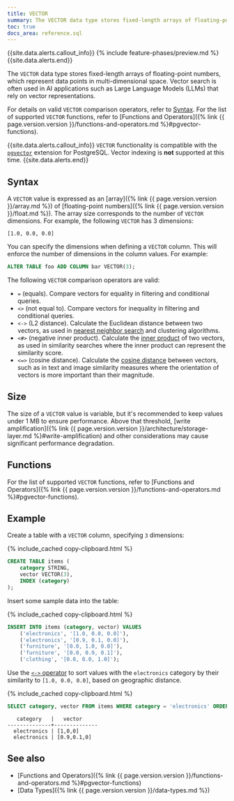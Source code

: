 ```yaml
---
title: VECTOR
summary: The VECTOR data type stores fixed-length arrays of floating-point numbers, which represent data points in multi-dimensional space.
toc: true
docs_area: reference.sql
---
```


{{site.data.alerts.callout_info}}
{% include feature-phases/preview.md %}
{{site.data.alerts.end}}

The `VECTOR` data type stores fixed-length arrays of floating-point numbers, which represent data points in multi-dimensional space. Vector search is often used in AI applications such as Large Language Models (LLMs) that rely on vector representations. 

For details on valid `VECTOR` comparison operators, refer to [Syntax](#syntax). For the list of supported `VECTOR` functions, refer to [Functions and Operators]({% link {{ page.version.version }}/functions-and-operators.md %}#pgvector-functions).

{{site.data.alerts.callout_info}}
`VECTOR` functionality is compatible with the [`pgvector`](https://github.com/pgvector/pgvector) extension for PostgreSQL. Vector indexing is **not** supported at this time.
{{site.data.alerts.end}}

## Syntax

A `VECTOR` value is expressed as an [array]({% link {{ page.version.version }}/array.md %}) of [floating-point numbers]({% link {{ page.version.version }}/float.md %}). The array size corresponds to the number of `VECTOR` dimensions. For example, the following `VECTOR` has 3 dimensions:

~~~
[1.0, 0.0, 0.0]
~~~

You can specify the dimensions when defining a `VECTOR` column. This will enforce the number of dimensions in the column values. For example:

~~~ sql
ALTER TABLE foo ADD COLUMN bar VECTOR(3);
~~~

The following `VECTOR` comparison operators are valid:

- `=` (equals). Compare vectors for equality in filtering and conditional queries.
- `<>` (not equal to). Compare vectors for inequality in filtering and conditional queries.
- `<->` (L2 distance). Calculate the Euclidean distance between two vectors, as used in [nearest neighbor search](https://en.wikipedia.org/wiki/Nearest_neighbor_search) and clustering algorithms.
- `<#>` (negative inner product). Calculate the [inner product](https://en.wikipedia.org/wiki/Inner_product_space) of two vectors, as used in similarity searches where the inner product can represent the similarity score.
- `<=>` (cosine distance). Calculate the [cosine distance](https://en.wikipedia.org/wiki/Cosine_similarity) between vectors, such as in text and image similarity measures where the orientation of vectors is more important than their magnitude.

## Size

The size of a `VECTOR` value is variable, but it's recommended to keep values under 1 MB to ensure performance. Above that threshold, [write amplification]({% link {{ page.version.version }}/architecture/storage-layer.md %}#write-amplification) and other considerations may cause significant performance degradation.  

## Functions

For the list of supported `VECTOR` functions, refer to [Functions and Operators]({% link {{ page.version.version }}/functions-and-operators.md %}#pgvector-functions).

## Example

Create a table with a `VECTOR` column, specifying `3` dimensions:

{% include_cached copy-clipboard.html %}
~~~ sql
CREATE TABLE items (
    category STRING,
    vector VECTOR(3),
    INDEX (category)
);
~~~

Insert some sample data into the table:

{% include_cached copy-clipboard.html %}
~~~ sql
INSERT INTO items (category, vector) VALUES
	('electronics', '[1.0, 0.0, 0.0]'),
	('electronics', '[0.9, 0.1, 0.0]'),
	('furniture', '[0.0, 1.0, 0.0]'),
	('furniture', '[0.0, 0.9, 0.1]'),
	('clothing', '[0.0, 0.0, 1.0]');
~~~

Use the [`<->` operator](#syntax) to sort values with the `electronics` category by their similarity to `[1.0, 0.0, 0.0]`, based on geographic distance.

{% include_cached copy-clipboard.html %}
~~~ sql
SELECT category, vector FROM items WHERE category = 'electronics' ORDER BY vector <-> '[1.0, 0.0, 0.0]' LIMIT 5;
~~~

~~~
   category   |   vector
--------------+--------------
  electronics | [1,0,0]
  electronics | [0.9,0.1,0]
~~~

## See also

- [Functions and Operators]({% link {{ page.version.version }}/functions-and-operators.md %}#pgvector-functions)
- [Data Types]({% link {{ page.version.version }}/data-types.md %})
